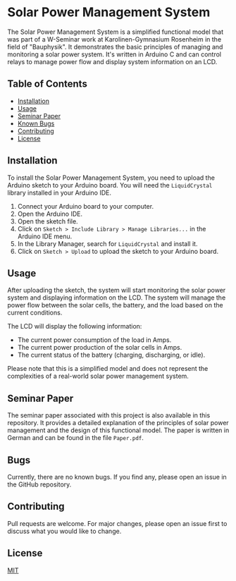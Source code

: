 # Solar Power Management System

The Solar Power Management System is a simplified functional model that was part of a W-Seminar work at Karolinen-Gymnasium Rosenheim in the field of "Bauphysik". It demonstrates the basic principles of managing and monitoring a solar power system. It's written in Arduino C and can control relays to manage power flow and display system information on an LCD.

## Table of Contents

- [Installation](#installation)
- [Usage](#usage)
- [Seminar Paper](#seminar-paper)
- [Known Bugs](#bugs)
- [Contributing](#contributing)
- [License](#license)

## Installation

To install the Solar Power Management System, you need to upload the Arduino sketch to your Arduino board. You will need the `LiquidCrystal` library installed in your Arduino IDE.

1. Connect your Arduino board to your computer.
2. Open the Arduino IDE.
3. Open the sketch file.
4. Click on `Sketch > Include Library > Manage Libraries...` in the Arduino IDE menu.
5. In the Library Manager, search for `LiquidCrystal` and install it.
6. Click on `Sketch > Upload` to upload the sketch to your Arduino board.

## Usage

After uploading the sketch, the system will start monitoring the solar power system and displaying information on the LCD. The system will manage the power flow between the solar cells, the battery, and the load based on the current conditions.

The LCD will display the following information:

- The current power consumption of the load in Amps.
- The current power production of the solar cells in Amps.
- The current status of the battery (charging, discharging, or idle).

Please note that this is a simplified model and does not represent the complexities of a real-world solar power management system.

## Seminar Paper

The seminar paper associated with this project is also available in this repository. It provides a detailed explanation of the principles of solar power management and the design of this functional model. The paper is written in German and can be found in the file `Paper.pdf`.

## Bugs

Currently, there are no known bugs. If you find any, please open an issue in the GitHub repository.

## Contributing

Pull requests are welcome. For major changes, please open an issue first to discuss what you would like to change.

## License

[MIT](https://choosealicense.com/licenses/mit/)
